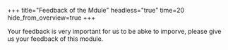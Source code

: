 +++
title="Feedback of the Mdule"
headless="true"
time=20
hide_from_overview=true
+++

Your feedback is very important for us to be abke to imporve, please give us your feedback of this module.